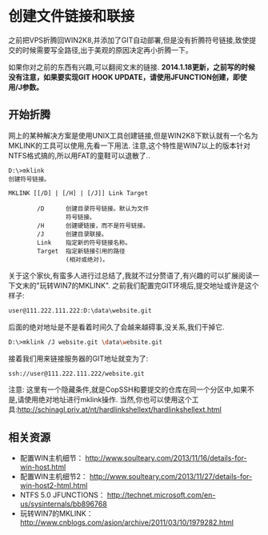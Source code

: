 # 创建文件链接和联接

之前把VPS折腾回WIN2K8,并添加了GIT自动部署,但是没有折腾符号链接,致使提交的时候需要写全路径,出于美观的原因决定再小折腾一下。

如果你对之前的东西有兴趣,可以翻阅文末的链接. **2014.1.18更新，之前写的时候没有注意，如果要实现GIT HOOK UPDATE，请使用JFUNCTION创建，即使用/J参数。**

## 开始折腾

网上的某种解决方案是使用UNIX工具创建链接,但是WIN2K8下默认就有一个名为MKLINK的工具可以使用,先看一下用法. 注意,这个特性是WIN7以上的版本针对NTFS格式搞的,所以用FAT的童鞋可以退散了..

```text
D:\>mklink
创建符号链接。

MKLINK [[/D] | [/H] | [/J]] Link Target

        /D      创建目录符号链接。默认为文件
                符号链接。
        /H      创建硬链接，而不是符号链接。
        /J      创建目录联接。
        Link    指定新的符号链接名称。
        Target  指定新链接引用的路径
                (相对或绝对)。
```

关于这个家伙,有蛮多人进行过总结了,我就不过分赘语了,有兴趣的可以扩展阅读一下文末的"玩转WIN7的MKLINK". 之前我们配置完GIT环境后,提交地址或许是这个样子:

```bash
user@111.222.111.222:D:\data\website.git
```

后面的绝对地址是不是看着时间久了会越来越碍事,没关系,我们干掉它.

```bash
D:\>mklink /J website.git \data\website.git
```

接着我们用来链接服务器的GIT地址就变为了:

```bash
ssh://user@111.222.111.222/website.git
```

注意: 这里有一个隐藏条件,就是CopSSH和要提交的仓库在同一个分区中,如果不是,请使用绝对地址进行mklink操作. 当然,你也可以使用这个工具:http://schinagl.priv.at/nt/hardlinkshellext/hardlinkshellext.html

## 相关资源

* 配置WIN主机细节： http://www.soulteary.com/2013/11/16/details-for-win-host.html 
* 配置WIN主机细节2： http://www.soulteary.com/2013/11/27/details-for-win-host2-html.html
* NTFS 5.0 JFUNCTIONS： http://technet.microsoft.com/en-us/sysinternals/bb896768
* 玩转WIN7的MKLINK：http://www.cnblogs.com/asion/archive/2011/03/10/1979282.html
